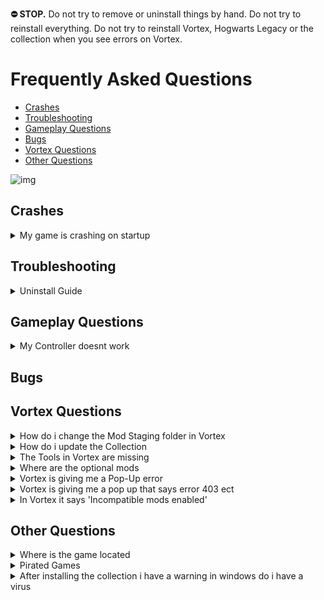
**⛔ STOP.** Do not try to remove or uninstall things by hand. Do not try to reinstall everything. Do not try to reinstall Vortex, Hogwarts Legacy or the collection when you see errors on Vortex.

# Frequently Asked Questions


- [Crashes](#crashes)
- [Troubleshooting](#troubleshooting)
- [Gameplay Questions](#gameplay-questions)
- [Bugs](#bugs)
- [Vortex Questions](#vortex-questions)
- [Other Questions](#other-questions)

![img](https://i.imgur.com/gF9VG11.png)



## Crashes

<details>
<summary>My game is crashing on startup</summary>

![img](https://i.imgur.com/gF9VG11.png)

Known Causes of Crashes on Startup

- Outdated Graphics Driver.
- Overclocked GPU.
- Outdated Microsoft Visual Studio C++ Update>[HERE](https://aka.ms/vs/17/release/vc_redist.x64.exe)
- Outdated Desktop Runtime Update>[HERE](https://dotnet.microsoft.com/en-us/download/dotnet/thank-you/runtime-desktop-7.0.3-windows-x64-installer)

![img](https://i.imgur.com/gF9VG11.png)

</details>





## Troubleshooting


<details>
<summary>Uninstall Guide</summary>

![img](https://i.imgur.com/gF9VG11.png)

Sometimes a fresh installation can help if you have tried all other options when troubleshooting issues. 

**1**) Open **Steam** and uninstall the game.

**2**) Go to the following location and delete the **Hogwarts Legacy** folder if it is present.
```
[DRIVE LETTER]\SteamLibrary\steamapps\common
```
**3**) Open **Steam** and reinstall the game.

![img](https://i.imgur.com/gF9VG11.png)

</details>


## Gameplay Questions

<details>
<summary>My Controller doesnt work</summary>

![img](https://i.imgur.com/gF9VG11.png)

**1**) Open Steam.

**2**) Locate **"Hogwarts Legacy"** and select **"Properties"**.

**3**) Select **"Controller Settings"** and disable Steam Input.

![img](https://i.imgur.com/gF9VG11.png)

</details>




## Bugs



## Vortex Questions


<details>
<summary>How do i change the Mod Staging folder in Vortex</summary>

![img](https://i.imgur.com/gF9VG11.png)

To enable **Hardlink Deployment** in **Vortex** the **Mod Staging folder** must be on the same drive as the game.

If you can't select **Hardlink Deployment** then this is why, you can follow the guide below to change the location of the Staging Folder.

**1**) Open **Vortex** and select **"settings"**

**2**) On the **"Mods"** tab you can select the folder icon.

**3**) Here you can change the location of the **Staging Folder** and make sure it is on the same drive as the game.

![img](https://i.imgur.com/gF9VG11.png)

</details>



<details>
<summary>How do i update the Collection</summary>

![img](https://i.imgur.com/gF9VG11.png)

**1**) Create a new Profile in Vortex and enable it.

**2**) Go to the [Collection](https://next.nexusmods.com/hogwartslegacy/collections/uehwil?utm_source=copy&utm_medium=social&utm_campaign=share_collection) page and ensure the most current revision number is displayed, then select select **"ADD TO VORTEX"**

**3**) When prompted to select which profile to install to, select the new profile you created in Step 1

**4**) Once the update is downloaded you can remove the old profile. But :no_entry:**DO NOT** remove the archives.

**NOTE** Don't worry you will **NOT** have to redownload the entire collection with this method.

### :no_entry:DO NOT update any of the mods in this collection individually in Vortex when a mod gets updated we will update the collection.

Notes will be in the changelog.

![img](https://i.imgur.com/gF9VG11.png)

</details>


<details>
<summary>The Tools in Vortex are missing</summary>

![img](https://i.imgur.com/gF9VG11.png)

If you don't see the Tools in **Vortex** this could be one of 2 issues.

**1**) The most common issue is Vortex being confused, so you can try to **Purge** and **Deploy** the Mods in **Vortex** a few times if this still doesn't show the Tools close and reopen **Vortex**.

**2**) Sometimes you need to relink **Vortex** to a tool.
or sometimes the toolbar isn't enabled.

- Go to the **"dashboard"** tab in **Vortex**.

- Scroll down until you see **"tools"**.

Make sure it's enabled.
If it is but the tools still arnt showing do the following

- Click the 3 dots next to the tool you need to relink ie Reshade. and select **"edit"**

- Now select **"target"** and browse to where you have the tool installed this will be in the main Starfield directory.

![img](https://i.imgur.com/gF9VG11.png)

</details>


<details>
<summary>Where are the optional mods</summary>

![img](https://i.imgur.com/gF9VG11.png)

**1**) Open **Vortex**

**2**) Select **"Collections"**

**3**) Select **"View"** on the collection.

![img](https://s11.gifyu.com/images/Sguez.png)

**4**) Select **"Mods"**

![img](https://s11.gifyu.com/images/Sgueb.png)

**5**) Now you can filter between **"Required"** and **"Recommended"** Recommended being the optional Mods.

![img](https://s11.gifyu.com/images/SgueM.jpg)

![img](https://i.imgur.com/gF9VG11.png)

</details>


<details>
<summary>Vortex is giving me a Pop-Up error</summary>

![img](https://i.imgur.com/gF9VG11.png)

Vortex can sometimes give errors. These can most of the time be fixed with the following methods.

- Restarting Vortex.
- Restarting your PC
- Logging out of Vortex and Nexus and signing back in.

![img](https://i.imgur.com/gF9VG11.png)

</details>


<details>
<summary>Vortex is giving me a pop up that says error 403 ect</summary>

![img](https://i.imgur.com/gF9VG11.png)

Vortex and Nexus can throw errors sometimes to fix this.

- Log out of Vortex
- Log out of Nexus

And then log back in

![img](https://i.imgur.com/gF9VG11.png)

</details>


<details>
<summary>In Vortex it says 'Incompatible mods enabled'</summary>

![img](https://i.imgur.com/gF9VG11.png)

This is because you have enabled 2 conflicting Wand Mods.

All you have to do is disable the variant of the Wand you don't want.

![img](https://i.imgur.com/gF9VG11.png)

</details>






## Other Questions



<details>
<summary>Where is the game located</summary>

![img](https://i.imgur.com/gF9VG11.png)

```
Steam> Drive Letter\SteamLibrary\steamapps\common\Hogwarts Legacy.exe
```

![img](https://i.imgur.com/gF9VG11.png)

</details>



<details>
<summary>Pirated Games</summary>

![img](https://i.imgur.com/gF9VG11.png)

DO NOT use a pirated game. It is against Nexus rules and is illegal and I will not provide any support.

![img](https://i.imgur.com/gF9VG11.png)

</details>


<details>
<summary>After installing the collection i have a warning in windows do i have a virus </summary>

![img](https://i.imgur.com/gF9VG11.png)

This can happen with some mods don't worry it will be a false positive select keep file and then perform actions in windows defender. Nexus mods scans and tests every mod that is uploaded to the site. You have nothing to be worried about

![img](https://i.imgur.com/gF9VG11.png)

</details>
